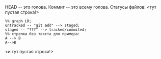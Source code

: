 HEAD -- это голова.
Коммит -- это всему голова.
Статусы файлов:
<тут пустая строка!>

```mermaid
%% graph LR;
untracked -- "git add" --> staged;
staged -- "???" --> tracked/commited;
%% стрелка без текста для примера:
A --> B
A-->B
```
<и тут пустая строка!> 
